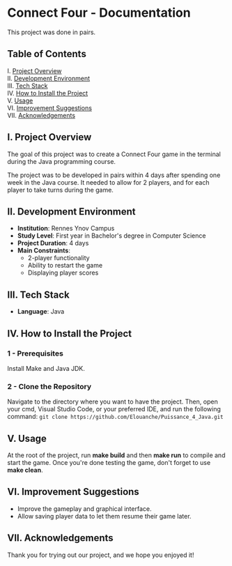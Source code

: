 # Connect Four - Documentation

This project was done in pairs.

## Table of Contents
I. [Project Overview](#i-project-overview)  
II. [Development Environment](#ii-development-environment)  
III. [Tech Stack](#iii-tech-stack)  
IV. [How to Install the Project](#iv-how-to-install-the-project)  
V. [Usage](#v-usage)  
VI. [Improvement Suggestions](#vi-improvement-suggestions)  
VII. [Acknowledgements](#vii-acknowledgements)  

## I. Project Overview

The goal of this project was to create a Connect Four game in the terminal during the Java programming course. 

The project was to be developed in pairs within 4 days after spending one week in the Java course. It needed to allow for 2 players, and for each player to take turns during the game.

## II. Development Environment

- **Institution**: Rennes Ynov Campus
- **Study Level**: First year in Bachelor's degree in Computer Science
- **Project Duration**: 4 days
- **Main Constraints**:
    - 2-player functionality
    - Ability to restart the game
    - Displaying player scores

## III. Tech Stack

- **Language**: Java

## IV. How to Install the Project

### 1 - Prerequisites

Install Make and Java JDK.

### 2 - Clone the Repository

Navigate to the directory where you want to have the project.
Then, open your cmd, Visual Studio Code, or your preferred IDE, and run the following command:
``git clone https://github.com/Elouanche/Puissance_4_Java.git``

## V. Usage

At the root of the project, run **make build** and then **make run** to compile and start the game. 
Once you're done testing the game, don't forget to use **make clean**.

## VI. Improvement Suggestions

   - Improve the gameplay and graphical interface.
   - Allow saving player data to let them resume their game later.

## VII. Acknowledgements

Thank you for trying out our project, and we hope you enjoyed it!
